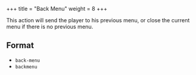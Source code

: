 +++
title = "Back Menu"
weight = 8
+++

This action will send the player to his previous menu, or close the current menu if there is no previous menu.

## Format

* `back-menu`
* `backmenu`
